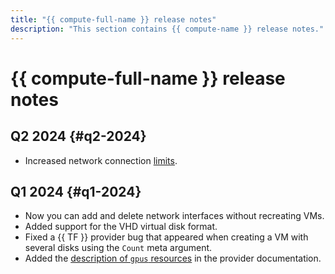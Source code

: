 ```yaml
---
title: "{{ compute-full-name }} release notes"
description: "This section contains {{ compute-name }} release notes."
---
```


# {{ compute-full-name }} release notes

## Q2 2024 {#q2-2024}

* Increased network connection [limits](concepts/limits.md).

## Q1 2024 {#q1-2024}

* Now you can add and delete network interfaces without recreating VMs.
* Added support for the VHD virtual disk format.
* Fixed a {{ TF }} provider bug that appeared when creating a VM with several disks using the `Count` meta argument.
* Added the [description of `gpus` resources](https://terraform-provider.yandexcloud.net/Resources/compute_instance) in the provider documentation.